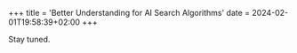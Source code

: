 +++
title = 'Better Understanding for AI Search Algorithms'
date = 2024-02-01T19:58:39+02:00
+++

Stay tuned.